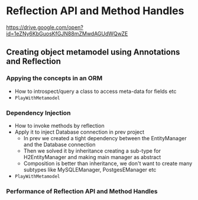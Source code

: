 # Reflection API and Method Handles

https://drive.google.com/open?id=1eZNy6KbGuosKfGJN88mZMwdAGUdWQwZE

## Creating object metamodel using Annotations and Reflection

### Appying the concepts in an ORM
* How to introspect/query a class to access meta-data for fields etc
* `PlayWithMetamodel`

### Dependency Injection
* How to invoke methods by reflection
* Apply it to inject Database connection in prev project
    * In prev we created a tight dependency between the EntityManager and the
    Database connection
    * Then we solved it by inheritance creating a sub-type for H2EntityManager
    and making main manager as abstract
    * Composition is better than inheritance, we don't want to create many subtypes 
    like MySQLEManager, PostgesEManager etc
* `PlayWithMetamodel`

### Performance of Reflection API and Method Handles   
    